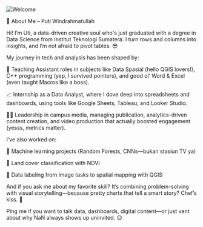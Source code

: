 ![Welcome](https://media.giphy.com/media/l0HlBO7eyXzSZkJri/giphy.gif)

📌 About Me – Puti Windrahmatullah

Hi! I’m Uti, a data-driven creative soul who's just graduated with a degree in Data Science from Institut Teknologi Sumatera. I turn rows and columns into insights, and I’m not afraid to pivot tables. 😎

My journey in tech and analysis has been shaped by:

🧪 Teaching Assistant roles in subjects like Data Spasial (hello QGIS lovers!), C++ programming (yep, I survived pointers), and good ol’ Word & Excel (even taught Macros like a boss).

📈 Internship as a Data Analyst, where I dove deep into spreadsheets and dashboards, using tools like Google Sheets, Tableau, and Looker Studio.

🤹‍♀️ Leadership in campus media, managing publication, analytics-driven content creation, and video production that actually boosted engagement (yesss, metrics matter).

I’ve also worked on:

🧠 Machine learning projects (Random Forests, CNNs—bukan stasiun TV ya)

🌱 Land cover classification with NDVI

🧷 Data labeling from image tasks to spatial mapping with QGIS

And if you ask me about my favorite skill? It’s combining problem-solving with visual storytelling—because pretty charts that tell a smart story? Chef’s kiss. 🤌

Ping me if you want to talk data, dashboards, digital content—or just vent about why NaN always shows up uninvited. 😉
